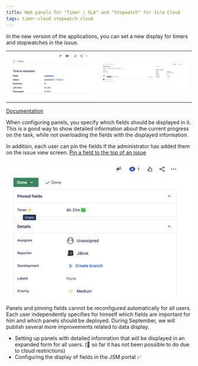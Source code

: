 ```yaml
---
title: Web panels for "Timer | SLA" and "Stopwatch" for Jira Cloud
tags: timer-cloud stopwatch-cloud
---
```


In the new version of the applications, you can set a new display for timers and stopwatches in the issue. 

<table>
<tr>
<td><a href="/uploads/timer-cloud/web-panel-1.png"><img src="/uploads/timer-cloud/web-panel-1.png" /></a></td>
<td><a href="/uploads/timer-cloud/web-panel-2.png"><img src="/uploads/timer-cloud/web-panel-2.png" /></a></td>
</tr>
</table>

[Documentation](/docs/timer-cloud/web-panel/)

When configuring panels, you specify which fields should be displayed in it.
This is a good way to show detailed information about the current progress on the task, while not overloading the fields with the displayed information.

In addition, each user can pin the fields if the administrator has added them on the issue view screen.
[Pin a field to the top of an issue](https://support.atlassian.com/jira-software-cloud/docs/pin-a-field-to-the-top-of-an-issue/)

<a href="/uploads/timer-cloud/pinned-field.png"><img src="/uploads/timer-cloud/pinned-field.png" /></a>

Panels and pinning fields cannot be reconfigured automatically for all users. Each user independently specifies for himself which fields are important for him and which panels should be deployed.
During September, we will publish several more improvements related to data display.
* Setting up panels with detailed information that will be displayed in an expanded form for all users. (🤔 so far it has not been possible to do due to cloud restrictions)
* Configuring the display of fields in the JSM portal ✅


